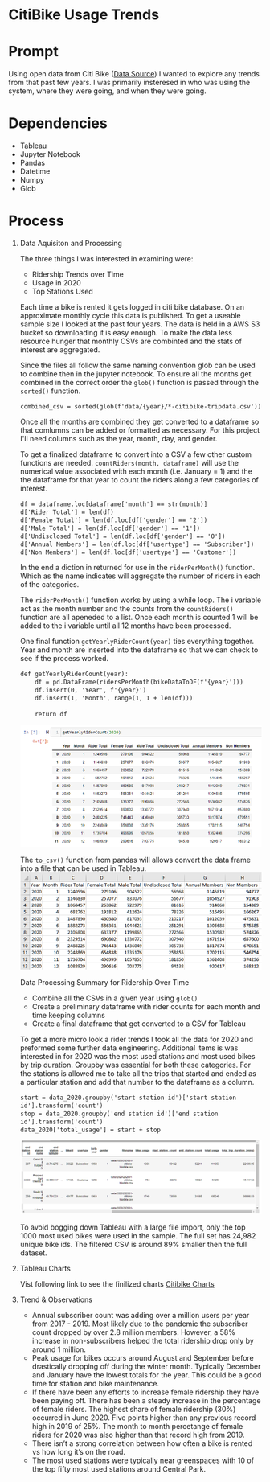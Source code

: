 # CitiBike Usage Trends

# Prompt
Using open data from Citi Bike ([Data Source](https://www.citibikenyc.com/system-data)) I wanted to explore any trends from that past few years. I was primarily insteresed in who was using the system, where they were going, and when they were going.

# Dependencies
- Tableau
- Jupyter Notebook
- Pandas
- Datetime
- Numpy
- Glob

# Process
1. Data Aquisiton and Processing

    The three things I was interested in examining were:
    - Ridership Trends over Time
    - Usage in 2020
    - Top Stations Used

    Each time a bike is rented it gets logged in citi bike database. On an approximate monthly cycle this data is published. To get a useable sample size I looked at the past four years. The data is held in a AWS S3 bucket so downloading it is easy enough. To make the data less resource hunger that monthly CSVs are combinted and the stats of interest are aggregated. 

    Since the files all follow the same naming convention glob can be used to combine then in the jupyter notebook. To ensure all the months get combined in the correct order the `glob()` function is passed through the `sorted()` function. 
    ```
    combined_csv = sorted(glob(f'data/{year}/*-citibike-tripdata.csv'))
    ```

    Once all the months are combined they get converted to a dataframe so that comlumns can be added or formatted as necessary. For this project I'll need columns such as the year, month, day, and gender. 

    To get a finalized dataframe to convert into a CSV a few other custom functions are needed. `countRiders(month, dataframe)` will use the numerical value associated with each month (i.e. January = 1) and the the dataframe for that year to count the riders along a few categories of interest. 
    ```
    df = dataframe.loc[dataframe['month'] == str(month)]
    d['Rider Total'] = len(df)
    d['Female Total'] = len(df.loc[df['gender'] == '2'])
    d['Male Total'] = len(df.loc[df['gender'] == '1'])
    d['Undisclosed Total'] = len(df.loc[df['gender'] == '0'])
    d['Annual Members'] = len(df.loc[df['usertype'] == 'Subscriber'])
    d['Non Members'] = len(df.loc[df['usertype'] == 'Customer'])
    ```
    In the end a diction in returned for use in the `riderPerMonth()` function. Which as the name indicates will aggregate the number of riders in each of the categories.

    The `riderPerMonth()` function works by using a while loop. The i variable act as the month number and the counts from the `countRiders()` function are all apeneded to a list. Once each month is counted 1 will be added to the i variable until all 12 months have been processed.

    One final function `getYearlyRiderCount(year)` ties everything together. Year and month are inserted into the dataframe so that we can check to see if the process worked.
    ```
    def getYearlyRiderCount(year):
        df = pd.DataFrame(ridersPerMonth(bikeDataToDF(f'{year}')))
        df.insert(0, 'Year', f'{year}')
        df.insert(1, 'Month', range(1, 1 + len(df)))
    
        return df
    ```
    <img src="images/ridercount-function.png" height="auto">
 
    The `to_csv()` function from pandas will allows convert the data frame into a file that can be used in Tableau.
    <img src="images/2020-riders.png" height="auto">

    Data Processing Summary for Ridership Over Time
      * Combine all the CSVs in a given year using `glob()`
      * Create a preliminary dataframe with rider counts for each month and time keeping columns
      * Create a final dataframe that get converted to a CSV for Tableau

    To get a more micro look a rider trends I took all the data for 2020 and preformed some further data engineering. Additional items is was interested in for 2020 was the most used stations and most used bikes by trip duration. Groupby was essential for both these categories. For the stations is allowed me to take all the trips that started and ended as a particular station and add that number to the dataframe as a column.
    ```
    start = data_2020.groupby('start station id')['start station id'].transform('count')
    stop = data_2020.groupby('end station id')['end station id'].transform('count')
    data_2020['total_usage'] = start + stop
    ```
    
    <img src="images/top-riders.png" height="auto">
    
    To avoid bogging down Tableau with a large file import, only the top 1000 most used bikes were used in the sample. The full set has 24,982 unique bike ids. The filtered CSV is around 89% smaller then the full dataset.
    
2. Tableau Charts

    Vist following link to see the finilized charts [Citibike Charts](https://public.tableau.com/profile/nick.voravong#!/vizhome/CitiBike2017-2020/CitiBikeTrends)

3. Trend & Observations

    * Annual subscriber count was adding over a million users per year from 2017 - 2019. Most likely due to the pandemic the subscriber count dropped by over 2.8 million members. However, a 58% increase in non-subscribers helped the total ridership drop only by around 1 million. 
    * Peak usage for bikes occurs around August and September before drastically dropping off during the winter month. Typically December and January have the lowest totals for the year. This could be a good time for station and bike maintenance.
    * If there have been any efforts to increase female ridership they have been paying off. There has been a steady increase in the percentage of female riders. The highest share of female ridership (30%) occurred in June 2020. Five points higher than any previous record high in 2019 of 25%. The month to month percetange of female riders for 2020 was also higher than that record high from 2019.
    * There isn’t a strong correlation between how often a bike is rented vs how long it’s on the road.
    * The most used stations were typically near greenspaces with 10 of the top fifty most used stations around Central Park.

    
    
